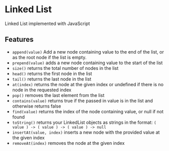 # Linked List
Linked List implemented with JavaScript

## Features
- `append(value)` Add a new node containing value to the end of the list, or as the root node if the list is empty.
- `prepend(value)` adds a new node containing value to the start of the list
- `size()` returns the total number of nodes in the list
- `head()` returns the first node in the list
- `tail()` returns the last node in the list
- `at(index)` returns the node at the given index or undefined if there is no node in the requested index
- `pop()` removes the last element from the list
- `contains(value)` returns true if the passed in value is in the list and otherwise returns false
- `find(value)` returns the index of the node containing value, or null if not found
- `toString()` returns your LinkedList objects as strings in the format: `( value ) -> ( value ) -> ( value ) -> null`
- `insertAt(value, index)` inserts a new node with the provided value at the given index
- `removeAt(index)` removes the node at the given index